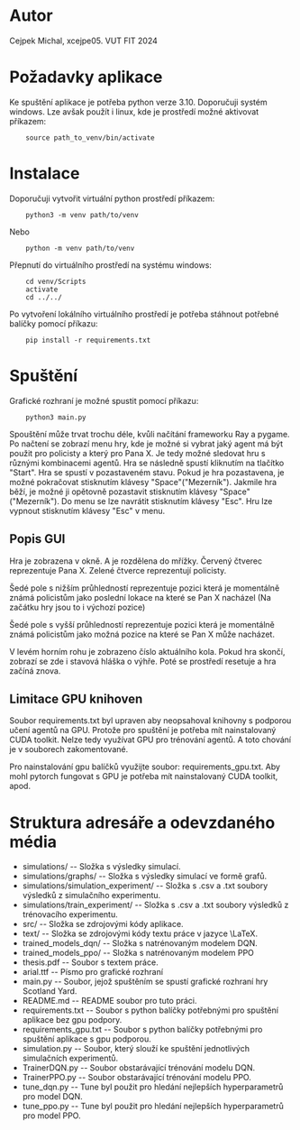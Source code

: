 # Autor

Cejpek Michal, xcejpe05. VUT FIT 2024

# Požadavky aplikace

Ke spuštění aplikace je potřeba python verze 3.10.
Doporučuji systém windows.
Lze avšak použít i linux, kde je prostředí možné aktivovat příkazem:

```
    source path_to_venv/bin/activate
```

# Instalace

Doporučuji vytvořit virtuální python prostředí příkazem:

```
    python3 -m venv path/to/venv
```

Nebo

```
    python -m venv path/to/venv
```

Přepnutí do virtuálního prostředí na systému windows:

```
    cd venv/Scripts
    activate
    cd ../../
```

Po vytvoření lokálního virtuálního prostředí je potřeba stáhnout potřebné balíčky pomocí příkazu:

```
    pip install -r requirements.txt
```

# Spuštění

Grafické rozhraní je možné spustit pomocí příkazu:

```
    python3 main.py
```

Spouštění může trvat trochu déle, kvůli načítání frameworku Ray a pygame.
Po načtení se zobrazí menu hry, kde je možné si vybrat jaký agent má být použit pro policisty a který pro Pana X.
Je tedy možné sledovat hru s různými kombinacemi agentů.
Hra se následně spustí kliknutím na tlačítko "Start".
Hra se spustí v pozastaveném stavu.
Pokud je hra pozastavena, je možné pokračovat stisknutím klávesy "Space"("Mezerník").
Jakmile hra běží, je možné ji opětovně pozastavit stisknutím klávesy "Space"("Mezerník").
Do menu se lze navrátit stisknutím klávesy "Esc".
Hru lze vypnout stisknutím klávesy "Esc" v menu.

## Popis GUI

Hra je zobrazena v okně. A je rozdělena do mřížky.
Červený čtverec reprezentuje Pana X.
Zelené čtverce reprezentují policisty.

Šedé pole s nižším průhledností reprezentuje pozici která je momentálně známá policistům jako poslední lokace na které se Pan X nacházel (Na začátku hry jsou to i výchozí pozice)

Šedé pole s vyšší průhledností reprezentuje pozici která je momentálně známá policistům jako možná pozice na které se Pan X může nacházet.

V levém horním rohu je zobrazeno číslo aktuálního kola.
Pokud hra skončí, zobrazí se zde i stavová hláška o výhře.
Poté se prostředí resetuje a hra začíná znova.

## Limitace GPU knihoven

Soubor requirements.txt byl upraven aby neopsahoval knihovny s podporou učení agentů na GPU. Protože pro spuštění je potřeba mít nainstalovaný CUDA toolkit. Nelze tedy využívat GPU pro trénování agentů. A toto chování je v souborech zakomentované.

Pro nainstalování gpu balíčků využijte soubor: requirements_gpu.txt.
Aby mohl pytorch fungovat s GPU je potřeba mít nainstalovaný CUDA toolkit, apod.

# Struktura adresáře a odevzdaného média

- simulations/ -- Složka s výsledky simulací.
- simulations/graphs/ -- Složka s výsledky simulací ve formě grafů.
- simulations/simulation_experiment/ -- Složka s .csv a .txt soubory výsledků z simulačního experimentu.
- simulations/train_experiment/ -- Složka s .csv a .txt soubory výsledků z trénovacího experimentu.
- src/ -- Složka se zdrojovými kódy aplikace.
- text/ -- Složka se zdrojovými kódy textu práce v jazyce \LaTeX.
- trained_models_dqn/ -- Složka s natrénovaným modelem DQN.
- trained_models_ppo/ -- Složka s natrénovaným modelem PPO
- thesis.pdf -- Soubor s textem práce.
- arial.ttf -- Písmo pro grafické rozhraní
- main.py -- Soubor, jejož spuštěním se spustí grafické rozhraní hry Scotland Yard.
- README.md -- README soubor pro tuto práci.
- requirements.txt -- Soubor s python balíčky potřebnými pro spuštění aplikace bez gpu podpory.
- requirements_gpu.txt -- Soubor s python balíčky potřebnými pro spuštění aplikace s gpu podporou.
- simulation.py -- Soubor, který slouží ke spuštění jednotlivých simulačních experimentů.
- TrainerDQN.py -- Soubor obstarávající trénování modelu DQN.
- TrainerPPO.py -- Soubor obstarávající trénování modelu PPO.
- tune_dqn.py -- Tune byl použit pro hledání nejlepších hyperparametrů pro model DQN.
- tune_ppo.py -- Tune byl použit pro hledání nejlepších hyperparametrů pro model PPO.
